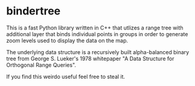 # bindertree

This is a fast Python library written in C++ that utlizes a range tree
with additional layer that binds individual points in groups in order to generate
zoom levels used to display the data on the map.

The underlying data structure is a recursively built alpha-balanced binary tree
from George S. Lueker's 1978 whitepaper "A Data Structure for Orthogonal Range Queries".

If you find this weirdo useful feel free to steal it.
